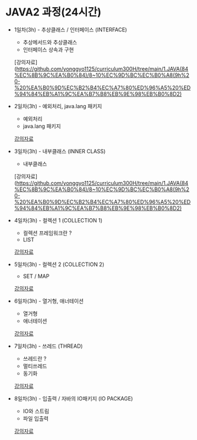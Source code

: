 # JAVA2 과정(24시간)

* 1일차(3h) - 추상클래스 / 인터페이스 (INTERFACE)
	- 추상메서드와 추상클래스
	- 인터페이스 상속과 구현
	
	[강의자료](https://github.com/yonggyo1125/curriculum300H/tree/main/1.JAVA(84%EC%8B%9C%EA%B0%84)/8~10%EC%9D%BC%EC%B0%A8(9h%20-%20%EA%B0%9D%EC%B2%B4%EC%A7%80%ED%96%A5%20%ED%94%84%EB%A1%9C%EA%B7%B8%EB%9E%98%EB%B0%8D2)

* 2일차(3h) - 예외처리, java.lang 패키지
	- 예외처리
	- java.lang 패키지
	
	[강의자료](https://github.com/yonggyo1125/curriculum300H/tree/main/1.JAVA(84%EC%8B%9C%EA%B0%84)/11%EC%9D%BC%EC%B0%A8(3h)%20-%20%EC%98%88%EC%99%B8%EC%B2%98%EB%A6%AC%2C%20java.lang%ED%8C%A8%ED%82%A4%EC%A7%80%2C%20%EC%9C%A0%EC%9A%A9%ED%95%9C%ED%81%B4%EB%9E%98%EC%8A%A4)
	
	
* 3일차(3h) - 내부클래스 (INNER CLASS)
	- 내부클래스
	
	[강의자료](https://github.com/yonggyo1125/curriculum300H/tree/main/1.JAVA(84%EC%8B%9C%EA%B0%84)/8~10%EC%9D%BC%EC%B0%A8(9h%20-%20%EA%B0%9D%EC%B2%B4%EC%A7%80%ED%96%A5%20%ED%94%84%EB%A1%9C%EA%B7%B8%EB%9E%98%EB%B0%8D2)
	
* 4일차(3h) - 컬렉션 1 (COLLECTION 1)
	- 컬렉션 프레임워크란 ?
	- LIST
	
	[강의자료](https://github.com/yonggyo1125/curriculum300H/tree/main/1.JAVA(84%EC%8B%9C%EA%B0%84)/13~14%EC%9D%BC%EC%B0%A8(6h)%20-%20%EC%BB%AC%EB%A0%89%EC%85%98%20%ED%94%84%EB%A0%88%EC%9E%84%EC%9B%8C%ED%81%AC)
	
	
* 5일차(3h) -  컬렉션 2 (COLLECTION 2) 
	- SET / MAP
	
	[강의자료](https://github.com/yonggyo1125/curriculum300H/tree/main/1.JAVA(84%EC%8B%9C%EA%B0%84)/13~14%EC%9D%BC%EC%B0%A8(6h)%20-%20%EC%BB%AC%EB%A0%89%EC%85%98%20%ED%94%84%EB%A0%88%EC%9E%84%EC%9B%8C%ED%81%AC)
	
* 6일차(3h) -  열거형, 애너테이션
	- 열거형
	- 애너테이션

	[강의자료](https://github.com/yonggyo1125/curriculum300H/tree/main/1.JAVA(84%EC%8B%9C%EA%B0%84)/16%EC%9D%BC%EC%B0%A8(3h)%20-%20%EC%97%B4%EA%B1%B0%ED%98%95%2C%20%EC%95%A0%EB%84%88%ED%85%8C%EC%9D%B4%EC%85%98)

* 7일차(3h) - 쓰레드 (THREAD)
	- 쓰레드란 ? 
	- 멀티쓰레드
	- 동기화
	
	[강의자료](https://github.com/yonggyo1125/curriculum300H/tree/main/1.JAVA(84%EC%8B%9C%EA%B0%84)/17%EC%9D%BC%EC%B0%A8(3h)%20-%20%EC%93%B0%EB%A0%88%EB%93%9C)
	
* 8일차(3h) - 입출력 / 자바의 IO패키지 (IO PACKAGE)
	 - IO와 스트림
	 - 파일 입출력
	 
	 [강의자료](https://github.com/yonggyo1125/curriculum300H/tree/main/1.JAVA(84%EC%8B%9C%EA%B0%84)/20~21%EC%9D%BC%EC%B0%A8(6h)%20-%20%EC%9E%85%EC%B6%9C%EB%A0%A5(IO))
	 